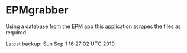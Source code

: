# EPMgrabber
Using a database from the EPM app this application scrapes the files as required


Latest backup: Sun Sep 1 16:27:02 UTC 2019
